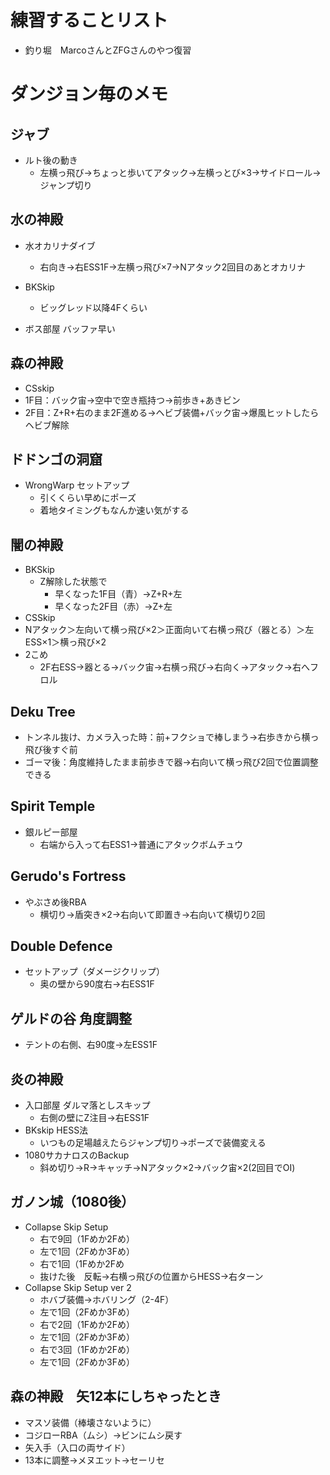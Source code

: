 # 練習することリスト

* 釣り堀　MarcoさんとZFGさんのやつ復習

# ダンジョン毎のメモ

## ジャブ
* ルト後の動き
  * 左横っ飛び→ちょっと歩いてアタック→左横っとび×3→サイドロール→ジャンプ切り


## 水の神殿
* 水オカリナダイブ
  * 右向き→右ESS1F→左横っ飛び×7→Nアタック2回目のあとオカリナ

* BKSkip
  * ビッグレッド以降4Fくらい
* ボス部屋 バッファ早い

## 森の神殿
* CSskip
 * 1F目：バック宙→空中で空き瓶持つ→前歩き+あきビン
 * 2F目：Z+R+右のまま2F進める→ヘビブ装備+バック宙→爆風ヒットしたらヘビブ解除

## ドドンゴの洞窟
* WrongWarp セットアップ
  * 引くくらい早めにポーズ
  * 着地タイミングもなんか速い気がする

## 闇の神殿
* BKSkip
  * Z解除した状態で
    * 早くなった1F目（青）→Z+R+左
    * 早くなった2F目（赤）→Z+左
* CSSkip
 * Nアタック＞左向いて横っ飛び×2＞正面向いて右横っ飛び（器とる）＞左ESS×1＞横っ飛び×2
 * 2こめ
    * 2F右ESS→器とる→バック宙→右横っ飛び→右向く→アタック→右へフロル

## Deku Tree
* トンネル抜け、カメラ入った時：前+フクショで棒しまう→右歩きから横っ飛び後すぐ前
* ゴーマ後：角度維持したまま前歩きで器->右向いて横っ飛び2回で位置調整できる
  
## Spirit Temple
* 銀ルピー部屋
  * 右端から入って右ESS1→普通にアタックボムチュウ
    
## Gerudo's Fortress
* やぶさめ後RBA
  * 横切り→盾突き×2→右向いて即置き→右向いて横切り2回

## Double Defence
* セットアップ（ダメージクリップ）
  * 奥の壁から90度右→右ESS1F

## ゲルドの谷  角度調整
* テントの右側、右90度→左ESS1F

## 炎の神殿
* 入口部屋 ダルマ落としスキップ
  * 右側の壁にZ注目→右ESS1F
* BKskip HESS法
  * いつもの足場越えたらジャンプ切り→ポーズで装備変える
* 1080サカナロスのBackup
  * 斜め切り→R→キャッチ→Nアタック×2→バック宙×2(2回目でOI)

## ガノン城（1080後）
* Collapse Skip Setup
  * 右で9回（1Fめか2Fめ）
  * 左で1回（2Fめか3Fめ）
  * 右で1回（1Fめか2Fめ
  * 抜けた後　反転→右横っ飛びの位置からHESS→右ターン
* Collapse Skip Setup ver 2
  * ホバブ装備→ホバリング（2-4F）
  * 左で1回（2Fめか3Fめ）
  * 右で2回（1Fめか2Fめ）
  * 左で1回（2Fめか3Fめ）
  * 右で3回（1Fめか2Fめ）
  * 左で1回（2Fめか3Fめ）
  
## 森の神殿　矢12本にしちゃったとき
* マスソ装備（棒壊さないように）
* コジローRBA（ムシ）→ビンにムシ戻す
* 矢入手（入口の両サイド）
* 13本に調整→メヌエット→セーリセ
